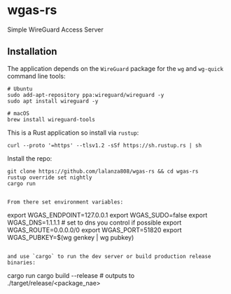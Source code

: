 # wgas-rs

Simple WireGuard Access Server


## Installation

The application depends on the `WireGuard` package for the `wg` and `wg-quick` command line tools:

```
# Ubuntu
sudo add-apt-repository ppa:wireguard/wireguard -y
sudo apt install wireguard -y

# macOS
brew install wireguard-tools
```

This is a Rust application so install via `rustup`:

```
curl --proto '=https' --tlsv1.2 -sSf https://sh.rustup.rs | sh
```


Install the repo:

```
git clone https://github.com/lalanza808/wgas-rs && cd wgas-rs
rustup override set nightly
cargo run
```

```

From there set environment variables:

```
export WGAS_ENDPOINT=127.0.0.1
export WGAS_SUDO=false
export WGAS_DNS=1.1.1.1 # set to dns you control if possible
export WGAS_ROUTE=0.0.0.0/0
export WGAS_PORT=51820
export WGAS_PUBKEY=$(wg genkey | wg pubkey)
```

and use `cargo` to run the dev server or build production release binaries:

```
cargo run
cargo build --release # outputs to ./target/release/<package_nae>
```
